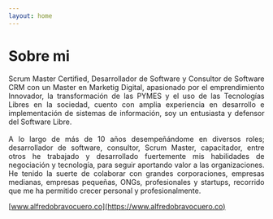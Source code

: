 ```yaml
---
layout: home
---
```

# Sobre mi


<p style="text-align: justify;">
Scrum Master Certified, Desarrollador de Software y Consultor de Software CRM con un Master en Marketig Digital, apasionado por el emprendimiento Innovador, la transformación de las PYMES y el uso de las Tecnologías Libres en la sociedad, cuento con amplia experiencia en desarrollo e implementación de sistemas de información, soy un entusiasta y defensor del Software Libre.
<br>
<br>
A lo largo de más de 10 años desempeñándome en diversos roles; desarrollador de software, consultor, Scrum Master, capacitador, entre otros he trabajado y desarrollado fuertemente mis habilidades de negociación y tecnología, para seguir aportando valor a las organizaciones. He tenido la suerte de colaborar con grandes corporaciones, empresas medianas, empresas pequeñas, ONGs, profesionales y startups, recorrido que me ha permitido crecer personal y profesionalmente.
</p>

[www.alfredobravocuero.co](https://www.alfredobravocuero.co)
